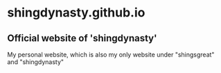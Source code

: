 # shingdynasty.github.io

## Official website of 'shingdynasty'
My personal website, which is also my only website under "shingsgreat" and "shingdynasty"



